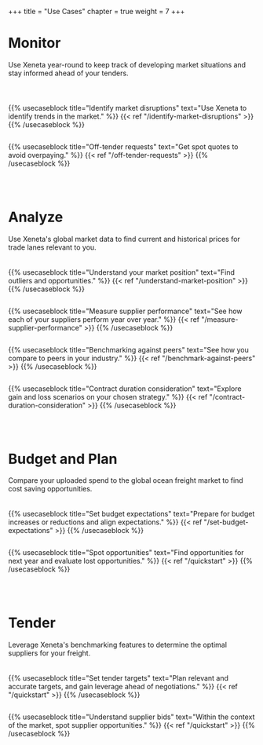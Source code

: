 +++
title = "Use Cases"
chapter = true
weight = 7
+++

# Monitor

Use Xeneta year-round to keep track of developing market situations and stay informed ahead of your tenders.

<div style="display:flex;flex-wrap:wrap;margin:-5px;margin: 40px 0px 70px 0px;">

{{% usecaseblock title="Identify market disruptions" text="Use Xeneta to identify trends in the market." %}} {{< ref "/identify-market-disruptions" >}} {{% /usecaseblock %}}

{{% usecaseblock title="Off-tender requests" text="Get spot quotes to avoid overpaying." %}} {{< ref "/off-tender-requests" >}} {{% /usecaseblock %}}

</div>

# Analyze

Use Xeneta's global market data to find current and historical prices for trade lanes relevant to you.

<div style="display:flex;flex-wrap:wrap;margin:-5px;margin: 20px 0px 70px 0px;">

{{% usecaseblock title="Understand your market position" text="Find outliers and opportunities." %}} {{< ref "/understand-market-position" >}} {{% /usecaseblock %}}

{{% usecaseblock title="Measure supplier performance" text="See how each of your suppliers perform year over year." %}} {{< ref "/measure-supplier-performance" >}} {{% /usecaseblock %}}

{{% usecaseblock title="Benchmarking against peers" text="See how you compare to peers in your industry." %}} {{< ref "/benchmark-against-peers" >}} {{% /usecaseblock %}}

{{% usecaseblock title="Contract duration consideration" text="Explore gain and loss scenarios on your chosen strategy." %}} {{< ref "/contract-duration-consideration" >}} {{% /usecaseblock %}}

</div>


# Budget and Plan

Compare your uploaded spend to the global ocean freight market to find cost saving opportunities.

<div style="display:flex;flex-wrap:wrap;margin:-5px;margin: 20px 0px 70px 0px;">

{{% usecaseblock title="Set budget expectations" text="Prepare for budget increases or reductions and align expectations." %}} {{< ref "/set-budget-expectations" >}} {{% /usecaseblock %}}

{{% usecaseblock title="Spot opportunities" text="Find opportunities for next year and evaluate lost opportunities." %}} {{< ref "/quickstart" >}} {{% /usecaseblock %}}

</div>

# Tender

Leverage Xeneta's benchmarking features to determine the optimal suppliers for your freight.

<div style="display:flex;flex-wrap:wrap;margin:-5px;margin: 20px 0px 70px 0px;">

{{% usecaseblock title="Set tender targets" text="Plan relevant and accurate targets, and gain leverage ahead of negotiations." %}} {{< ref "/quickstart" >}} {{% /usecaseblock %}}

{{% usecaseblock title="Understand supplier bids" text="Within the context of the market, spot supplier opportunities." %}} {{< ref "/quickstart" >}} {{% /usecaseblock %}}

</div>
